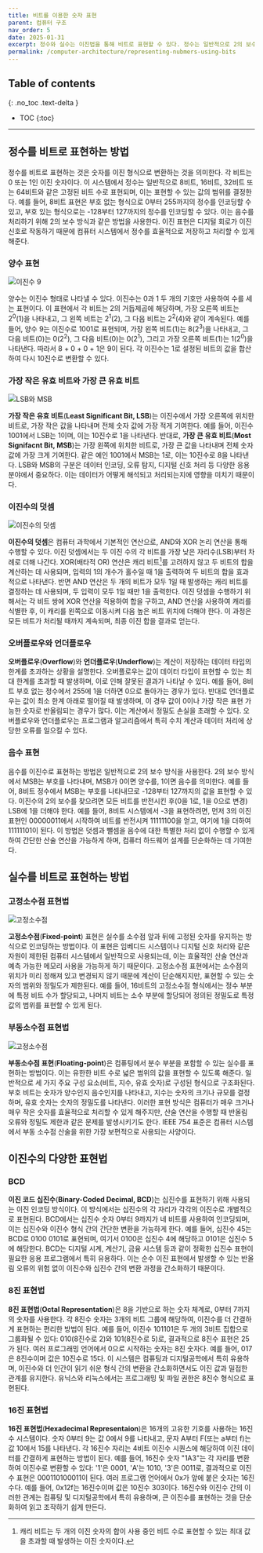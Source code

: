 ```yaml
---
title: 비트를 이용한 숫자 표현
parent: 컴퓨터 구조
nav_order: 5
date: 2025-01-31
excerpt: 정수와 실수는 이진법을 통해 비트로 표현할 수 있다. 정수는 일반적으로 2의 보수와 같은 고정 폭 형식으로 표현되며, 실수는 부호 비트, 지수, 그리고 가수를 포함하는 부동 소수점 표기법을 사용하여 넓은 범위의 값과 정밀도를 수용한다.
permalink: /computer-architecture/representing-nubmers-using-bits
---
```


## Table of contents
{: .no_toc .text-delta }

- TOC
{:toc}

---

## 정수를 비트로 표현하는 방법

정수를 비트로 표현하는 것은 숫자를 이진 형식으로 변환하는 것을 의미한다. 각 비트는 0 또는 1인 이진 숫자이다. 이 시스템에서 정수는 일반적으로 8비트, 16비트, 32비트 또는 64비트와 같은 고정된 비트 수로 표현되며, 이는 표현할 수 있는 값의 범위를 결정한다. 예를 들어, 8비트 표현은 부호 없는 형식으로 0부터 255까지의 정수를 인코딩할 수 있고, 부호 있는 형식으로는 -128부터 127까지의 정수를 인코딩할 수 있다. 이는 음수를 처리하기 위해 2의 보수 방식과 같은 방법을 사용한다. 이진 표현은 디지털 회로가 이진 신호로 작동하기 때문에 컴퓨터 시스템에서 정수를 효율적으로 저장하고 처리할 수 있게 해준다.

### 양수 표현

![이진수 9](/assets/images/binary.png)

양수는 이진수 형태로 나타낼 수 있다. 이진수는 0과 1 두 개의 기호만 사용하여 수를 세는 표현이다. 이 표현에서 각 비트는 2의 거듭제곱에 해당하며, 가장 오른쪽 비트는 2<sup>0</sup>(1)을 나타내고, 그 왼쪽 비트는 2<sup>1</sup>(2), 그 다음 비트는 2<sup>2</sup>(4)와 같이 계속된다. 예를 들어, 양수 9는 이진수로 1001로 표현되며, 가장 왼쪽 비트(1)는 8(2<sup>3</sup>)을 나타내고, 그 다음 비트(0)는 0(2<sup>2</sup>), 그 다음 비트(0)는 0(2<sup>1</sup>), 그리고 가장 오른쪽 비트(1)는 1(2<sup>0</sup>)을 나타낸다. 따라서 8 + 0 + 0 + 1은 9이 된다. 각 이진수는 1로 설정된 비트의 값을 합산하여 다시 10진수로 변환할 수 있다.

### 가장 작은 유효 비트와 가장 큰 유효 비트

![LSB와 MSB](/assets/images/lsb-and-msb.png)

**가장 작은 유효 비트**(**Least Significant Bit, LSB**)는 이진수에서 가장 오른쪽에 위치한 비트로, 가장 작은 값을 나타내며 전체 숫자 값에 가장 적게 기여한다. 예를 들어, 이진수 1001에서 LSB는 1이며, 이는 10진수로 1을 나타낸다. 반대로, **가장 큰 유효 비트**(**Most Signifacnt Bit, MSB**)는 가장 왼쪽에 위치한 비트로, 가장 큰 값을 나타내며 전체 숫자 값에 가장 크게 기여한다. 같은 예인 1001에서 MSB는 1로, 이는 10진수로 8을 나타낸다. LSB와 MSB의 구분은 데이터 인코딩, 오류 탐지, 디지털 신호 처리 등 다양한 응용 분야에서 중요하다. 이는 데이터가 어떻게 해석되고 처리되는지에 영향을 미치기 때문이다.

### 이진수의 덧셈

![이진수의 덧셈](/assets/images/binary-addition.png)

**이진수의 덧셈**은 컴퓨터 과학에서 기본적인 연산으로, AND와 XOR 논리 연산을 통해 수행할 수 있다. 이진 덧셈에서는 두 이진 수의 각 비트를 가장 낮은 자리수(LSB)부터 차례로 더해 나간다. XOR(배타적 OR) 연산은 캐리 비트[^carry-bit]를 고려하지 않고 두 비트의 합을 계산하는 데 사용되며, 입력의 1의 개수가 홀수일 때 1을 출력하여 두 비트의 합을 효과적으로 나타낸다. 반면 AND 연산은 두 개의 비트가 모두 1일 때 발생하는 캐리 비트를 결정하는 데 사용되며, 두 입력이 모두 1일 때만 1을 출력한다. 이진 덧셈을 수행하기 위해서는 각 비트 쌍에 XOR 연산을 적용하여 합을 구하고, AND 연산을 사용하여 캐리를 식별한 후, 이 캐리를 왼쪽으로 이동시켜 다음 높은 비트 위치에 더해야 한다. 이 과정은 모든 비트가 처리될 때까지 계속되며, 최종 이진 합을 결과로 얻는다.

[^carry-bit]:
    캐리 비트는 두 개의 이진 숫자의 합이 사용 중인 비트 수로 표현할 수 있는 최대 값을 초과할 때 발생하는 이진 숫자이다.

### 오버플로우와 언더플로우

**오버플로우**(**Overflow**)와 **언더플로우**(**Underflow**)는 계산이 저장하는 데이터 타입의 한계를 초과하는 상황을 설명한다. 오버플로우는 값이 데이터 타입이 표현할 수 있는 최대 한계를 초과할 때 발생하며, 이로 인해 잘못된 결과가 나타날 수 있다. 예를 들어, 8비트 부호 없는 정수에서 255에 1을 더하면 0으로 돌아가는 경우가 있다. 반대로 언더플로우는 값이 최소 한계 아래로 떨어질 때 발생하며, 이 경우 값이 0이나 가장 작은 표현 가능한 숫자로 반올림되는 경우가 많다. 이는 계산에서 정밀도 손실을 초래할 수 있다. 오버플로우와 언더플로우는 프로그램과 알고리즘에서 특히 수치 계산과 데이터 처리에 상당한 오류를 일으킬 수 있다.

### 음수 표현

음수를 이진수로 표현하는 방법은 일반적으로 2의 보수 방식을 사용한다. 2의 보수 방식에서 MSB는 부호를 나타내며, MSB가 0이면 양수를, 1이면 음수를 의미한다. 예를 들어, 8비트 정수에서 MSB는 부호를 나타내므로 -128부터 127까지의 값을 표현할 수 있다. 이진수의 2의 보수를 찾으려면 모든 비트를 반전시킨 후(0을 1로, 1을 0으로 변경) LSB에 1을 더해야 한다. 예를 들어, 8비트 시스템에서 -3을 표현하려면, 먼저 3의 이진 표현인 00000011에서 시작하여 비트를 반전시켜 11111100을 얻고, 여기에 1을 더하여 11111101이 된다. 이 방법은 덧셈과 뺄셈을 음수에 대한 특별한 처리 없이 수행할 수 있게 하여 간단한 산술 연산을 가능하게 하며, 컴퓨터 하드웨어 설계를 단순화하는 데 기여한다.

## 실수를 비트로 표현하는 방법

### 고정소수점 표현법

![고정소수점](/assets/images/fixed-point.png)

**고정소수점**(**Fixed-point**) 표현은 실수를 소수점 앞과 뒤에 고정된 숫자를 유지하는 방식으로 인코딩하는 방법이다. 이 표현은 임베디드 시스템이나 디지털 신호 처리와 같은 자원이 제한된 컴퓨터 시스템에서 일반적으로 사용되는데, 이는 효율적인 산술 연산과 예측 가능한 메모리 사용을 가능하게 하기 때문이다. 고정소수점 표현에서는 소수점의 위치가 미리 정해져 있고 변경되지 않기 때문에 계산이 단순해지지만, 표현할 수 있는 숫자의 범위와 정밀도가 제한된다. 예를 들어, 16비트의 고정소수점 형식에서는 정수 부분에 특정 비트 수가 할당되고, 나머지 비트는 소수 부분에 할당되어 정의된 정밀도로 특정 값의 범위를 표현할 수 있게 된다.

### 부동소수점 표현법

![고정소수점](/assets/images/floating-point.png)

**부동소수점 표현**(**Floating-point**)은 컴퓨팅에서 분수 부분을 포함할 수 있는 실수를 표현하는 방법이다. 이는 유한한 비트 수로 넓은 범위의 값을 표현할 수 있도록 해준다. 일반적으로 세 가지 주요 구성 요소(비트, 지수, 유효 숫자)로 구성된 형식으로 구조화된다. 부호 비트는 숫자가 양수인지 음수인지를 나타내고, 지수는 숫자의 크기나 규모를 결정하며, 유효 숫자는 숫자의 정밀도를 나타낸다. 이러한 표현 방식은 컴퓨터가 매우 크거나 매우 작은 숫자를 효율적으로 처리할 수 있게 해주지만, 산술 연산을 수행할 때 반올림 오류와 정밀도 제한과 같은 문제를 발생시키기도 한다. IEEE 754 표준은 컴퓨터 시스템에서 부동 소수점 산술을 위한 가장 보편적으로 사용되는 사양이다.

## 이진수의 다양한 표현법

### BCD

**이진 코드 십진수**(**Binary-Coded Decimal, BCD**)는 십진수를 표현하기 위해 사용되는 이진 인코딩 방식이다. 이 방식에서는 십진수의 각 자리가 각각의 이진수로 개별적으로 표현된다. BCD에서는 십진수 숫자 0부터 9까지가 네 비트를 사용하여 인코딩되며, 이는 십진수와 이진수 형식 간의 간단한 변환을 가능하게 한다. 예를 들어, 십진수 45는 BCD로 0100 0101로 표현되며, 여기서 0100은 십진수 4에 해당하고 0101은 십진수 5에 해당한다. BCD는 디지털 시계, 계산기, 금융 시스템 등과 같이 정확한 십진수 표현이 필요한 응용 프로그램에서 특히 유용하다. 이는 순수 이진 표현에서 발생할 수 있는 반올림 오류의 위험 없이 이진수와 십진수 간의 변환 과정을 간소화하기 때문이다.

### 8진 표현법

**8진 표현법**(**Octal Representation**)은 8을 기반으로 하는 숫자 체계로, 0부터 7까지의 숫자를 사용한다. 각 8진수 숫자는 3개의 비트 그룹에 해당하여, 이진수를 더 간결하게 표현하는 편리한 방법이 된다. 예를 들어, 이진수 101101은 두 개의 3비트 집합으로 그룹화될 수 있다: 010(8진수로 2)와 101(8진수로 5)로, 결과적으로 8진수 표현은 25가 된다. 여러 프로그래밍 언어에서 0으로 시작하는 숫자는 8진 숫자다. 예를 들어, 017은 8진수이며 값은 10진수로 15다. 이 시스템은 컴퓨팅과 디지털공학에서 특히 유용하며, 이진수와 더 인간이 읽기 쉬운 형식 간의 변환을 간소화하면서도 이진 값과 밀접한 관계를 유지한다. 유닉스와 리눅스에서는 프로그래밍 및 파일 권한은 8진수 형식으로 표현된다.

### 16진 표현법

**16진 표현법**(**Hexadecimal Representaion**)은 16개의 고유한 기호를 사용하는 16진수 시스템이다. 숫자 0부터 9는 값 0에서 9를 나타내고, 문자 A부터 F(또는 a부터 f)는 값 10에서 15를 나타낸다. 각 16진수 자리는 4비트 이진수 시퀀스에 해당하여 이진 데이터를 간결하게 표현하는 방법이 된다. 예를 들어, 16진수 숫자 "1A3"는 각 자리를 변환하여 이진수로 변환할 수 있다: '1'은 0001, 'A'는 1010, '3'은 0011로, 결과적으로 이진수 표현은 000110100011이 된다. 여러 프로그램 언어에서 0x가 앞에 붙은 숫자는 16진수다. 예를 들어, 0x12f는 16진수이며 값은 10진수 303이다. 16진수와 이진수 간의 이러한 관계는 컴퓨팅 및 디지털공학에서 특히 유용하며, 큰 이진수를 표현하는 것을 단순화하여 읽고 조작하기 쉽게 만든다.